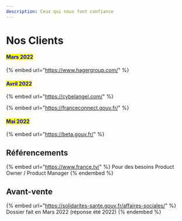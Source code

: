 ```yaml
---
description: Ceux qui nous font confiance
---
```


# Nos Clients

#### <mark style="color:blue;">Mars 2022</mark>

{% embed url="https://www.hagergroup.com/" %}

#### <mark style="color:blue;">Avril 2022</mark>

{% embed url="https://cybelangel.com/" %}

{% embed url="https://franceconnect.gouv.fr/" %}

#### <mark style="color:blue;">Mai 2022</mark>

{% embed url="https://beta.gouv.fr/" %}

## Référencements&#x20;

{% embed url="https://www.france.tv/" %}
Pour des besoins Product Owner / Product Manager
{% endembed %}

## Avant-vente &#x20;

{% embed url="https://solidarites-sante.gouv.fr/affaires-sociales/" %}
Dossier fait en Mars 2022 (réponse été 2022)&#x20;
{% endembed %}
